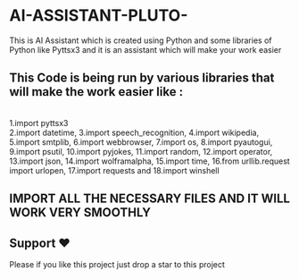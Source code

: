 # AI-ASSISTANT-PLUTO-
This is AI Assistant  which is created using Python and some libraries of Python like Pyttsx3 and it is an assistant which will make your work easier  



## This Code is being run by various libraries that will make the work easier like :
<br> 1.import pyttsx3 </br> 
2.import datetime, 
3.import speech_recognition,
4.import wikipedia, 
5.import smtplib,
6.import webbrowser, 
7.import os,
8.import pyautogui, 
9.import psutil, 
10.import pyjokes, 
11.import random,
12.import operator,
13.import json,
14.import wolframalpha,
15.import time,
16.from urllib.request import urlopen,
17.import requests and 
18.import winshell 


## IMPORT ALL THE NECESSARY FILES AND IT WILL WORK VERY SMOOTHLY 


## Support ❤
Please  if you like this project just drop a star to this project  

